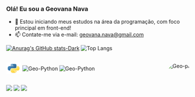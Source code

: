 ### Olá! Eu sou a Geovana Nava

- 🌱 Estou iniciando meus estudos na área da programação, com foco principal em front-end!
- 📫 Contate-me via e-mail: geovana.nava@gmail.com
  
[![Anurag's GitHub stats-Dark](https://github-readme-stats.vercel.app/api?username=geovnv&show_icons=true&theme=midnight-purple#gh-dark-mode-only)](https://github.com/geovnv/github-readme-stats#gh-dark-mode-only)
![Top Langs](https://github-readme-stats.vercel.app/api/top-langs/?username=geovnv&layout=compact&theme=midnight-purple)

  <div style="display: inline_block"><br>
  <img align="center" alt="Geo-Python" height="30" width="40" src="https://raw.githubusercontent.com/devicons/devicon/master/icons/python/python-original.svg">
  <img align="center" alt="Geo-Python" height="30" width="40" src="https://cdn.jsdelivr.net/gh/devicons/devicon/icons/html5/html5-original.svg" />
  <img align="center" alt="Geo-Python" height="30" width="40" src="https://cdn.jsdelivr.net/gh/devicons/devicon/icons/css3/css3-original.svg" />
          
  <img align="right" alt="Geo-pic" height="150" style="border-radius:50px;" src="https://media.discordapp.net/attachments/856692075620597760/1020025578654552134/geogithub.png">
</div>
  
  ##
  
  <div> 
  <a href="https://www.instagram.com/geovnv/" target="_blank"><img src="https://img.shields.io/badge/-Instagram-%23E4405F?style=for-the-badge&logo=instagram&logoColor=white" target="_blank"></a>
  <a href="https://www.linkedin.com/in/geovana-nava-0545a319b/" target="_blank"><img src="https://img.shields.io/badge/-LinkedIn-%230077B5?style=for-the-badge&logo=linkedin&logoColor=white" target="_blank"></a>
      <a href = "mailto:geovana.nava@gmail.com"><img src="https://img.shields.io/badge/-Gmail-%23333?style=for-the-badge&logo=gmail&logoColor=white" target="_blank"></a>
